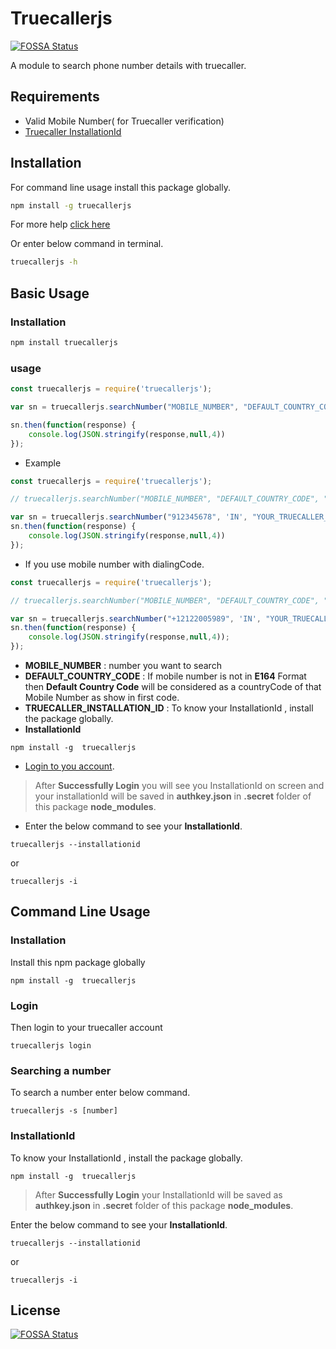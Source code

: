 # Truecallerjs
[![FOSSA Status](https://app.fossa.com/api/projects/git%2Bgithub.com%2Fsumithemmadi%2Ftruecallerjs.svg?type=shield)](https://github.com/sumithemmadi/truecallerjs)


A module to search phone number details with truecaller.

## Requirements
   * Valid Mobile Number( for Truecaller verification)
   * [Truecaller InstallationId](https://github.com/sumithemmadi/truecallerjs#installationId)

## Installation
For command line usage install this package globally.
```bash
npm install -g truecallerjs
```
For more help [click here](https://github.com/sumithemmadi/truecallerjs/blob/main/README.md#command-line-usage) 

Or enter below command in terminal.

```bash
truecallerjs -h
```

## Basic Usage

### Installation

```bash
npm install truecallerjs
```

### usage
```js
const truecallerjs = require('truecallerjs');

var sn = truecallerjs.searchNumber("MOBILE_NUMBER", "DEFAULT_COUNTRY_CODE", "TRUECALLER_INSTALLATION_ID")

sn.then(function(response) {
    console.log(JSON.stringify(response,null,4))
});

```
- Example
```js
const truecallerjs = require('truecallerjs');

// truecallerjs.searchNumber("MOBILE_NUMBER", "DEFAULT_COUNTRY_CODE", "TRUECALLER_INSTALLATION_ID")

var sn = truecallerjs.searchNumber("912345678", 'IN', "YOUR_TRUECALLER_INSTALLATION_ID");
sn.then(function(response) {
    console.log(JSON.stringify(response,null,4))
});

```
- If you use mobile number with dialingCode.

```js
const truecallerjs = require('truecallerjs');

// truecallerjs.searchNumber("MOBILE_NUMBER", "DEFAULT_COUNTRY_CODE", "TRUECALLER_INSTALLATION_ID")

var sn = truecallerjs.searchNumber("+12122005989", 'IN', "YOUR_TRUECALLER_INSTALLATION_ID");
sn.then(function(response) {
    console.log(JSON.stringify(response,null,4));
});
```
- **MOBILE_NUMBER** : number you want to search
- **DEFAULT_COUNTRY_CODE** :  If mobile number is not in **E164** Format then **Default Country Code** will be considered as a countryCode of that Mobile Number as show in first code.
- **TRUECALLER_INSTALLATION_ID** :  To know your InstallationId , install the package globally.
-  **InstallationId**
```
npm install -g  truecallerjs
```
- [Login to you account](https://github.com/sumithemmadi/truecallerjs#Login).
> After  **Successfully Login** you will see you InstallationId on screen and your installationId will be saved in **authkey.json** in **.secret** folder of this package **node_modules**.

- Enter the below command to see your **InstallationId**.
```
truecallerjs --installationid
```
or
```
truecallerjs -i
```


## Command Line Usage
### Installation 
Install this npm package globally

```
npm install -g  truecallerjs
```
### Login
Then  login to your truecaller account 
```
truecallerjs login
```
### Searching a number
To search a number enter below command.

```
truecallerjs -s [number]
```

### InstallationId
To know your InstallationId , install the package globally.

```
npm install -g  truecallerjs
```

> After  **Successfully Login** your InstallationId will be saved as **authkey.json** in **.secret** folder of this package **node_modules**.

Enter the below command to see your **InstallationId**.
```
truecallerjs --installationid
```
or
```
truecallerjs -i
```


## License
[![FOSSA Status](https://app.fossa.com/api/projects/git%2Bgithub.com%2Fsumithemmadi%2Ftruecallerjs.svg?type=large)](https://github.com/sumithemmadi/truecallerjs/)
